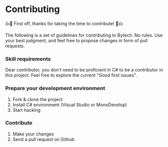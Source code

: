# Contributing

:+1::tada: First off, thanks for taking the time to contribute! :tada::+1:

The following is a set of guidelines for contributing to Bytech. No rules. Use your best judgment, and feel free to propose changes in form of pull requests.

### Skill requirements
Dear contributor, you don't need to be proficient in C# to be a contributor in this project. Feel free to explore the current "Good first issues".

### Prepare your development environment
1. Fork & clone the project
2. Install C# environment (Visual Studio or MonoDevelop)
3. Start hacking

### Contribute
1. Make your changes
2. Send a pull request on Github